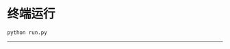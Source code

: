 # 终端运行

```shell
python run.py
```
**************************************************************************************************************************************************************************************************************************************************************************************************************************************************************************************************************************************************************************************************************************************************************************************************************************************************************************************************************************************************************************************************************************************************